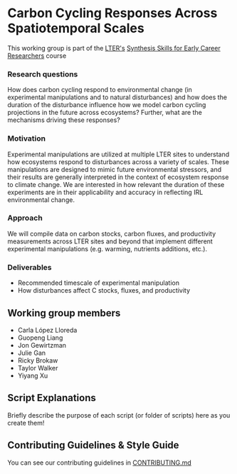 # Carbon Cycling Responses Across Spatiotemporal Scales

This working group is part of the [LTER's](https://lternet.edu/) [Synthesis Skills for Early Career Researchers](https://lter.github.io/ssecr/) course

### Research questions
How does carbon cycling respond to environmental change (in experimental manipulations and to natural disturbances) and how does the duration of the disturbance influence how we model carbon cycling projections in the future across ecosystems? Further, what are the mechanisms driving these responses?

### Motivation
Experimental manipulations are utilized at multiple LTER sites to understand how ecosystems respond to disturbances across a variety of scales. These manipulations are designed to mimic future environmental stressors, and their results are generally interpreted in the context of ecosystem response to climate change. We are interested in how relevant the duration of these experiments are in their applicability and accuracy in reflecting IRL environmental change.

### Approach
We will compile data on carbon stocks, carbon fluxes, and productivity measurements across LTER sites and beyond that implement different experimental manipulations (e.g. warming, nutrients additions, etc.).

### Deliverables
- Recommended timescale of experimental manipulation
- How disturbances affect C stocks, fluxes, and productivity

## Working group members
- Carla López Lloreda
- Guopeng Liang
- Jon Gewirtzman
- Julie Gan
- Ricky Brokaw
- Taylor Walker
- Yiyang Xu

## Script Explanations

Briefly describe the purpose of each script (or folder of scripts) here as you create them!

## Contributing Guidelines & Style Guide

You can see our contributing guidelines in [CONTRIBUTING.md](https://github.com/lter/ssecr-c-cycling/blob/main/CONTRIBUTING.md)
